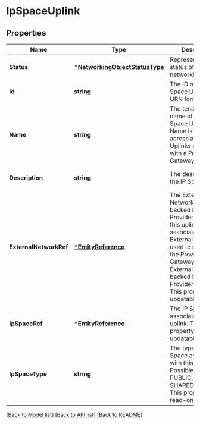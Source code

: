 # IpSpaceUplink

## Properties
Name | Type | Description | Notes
------------ | ------------- | ------------- | -------------
**Status** | [***NetworkingObjectStatusType**](NetworkingObjectStatusType.md) | Represents current status of the networking object.  | [optional] [default to null]
**Id** | **string** | The ID of the IP Space Uplink in URN format. | [optional] [default to null]
**Name** | **string** | The tenant-visible name of the IP Space Uplink. Name is unique across all IP Space Uplinks associated with a Provider Gateway.  | [default to null]
**Description** | **string** | The description of the IP Space Uplink. | [optional] [default to null]
**ExternalNetworkRef** | [***EntityReference**](EntityReference.md) | The External Network that is backed by the Provider Gateway this uplink is associated with. An External Network is used to reference the Provider Gateway since the External Network is backed by a Provider Gateway. This property is not updatable.  | [default to null]
**IpSpaceRef** | [***EntityReference**](EntityReference.md) | The IP Space associated with this uplink. This property is not updatable.  | [default to null]
**IpSpaceType** | **string** | The type of the IP Space associated with this uplink. Possible values are: PUBLIC, PRIVATE, SHARED_SERVICES. This property is read-only.  | [optional] [default to null]

[[Back to Model list]](../README.md#documentation-for-models) [[Back to API list]](../README.md#documentation-for-api-endpoints) [[Back to README]](../README.md)


